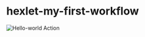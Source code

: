 # hexlet-my-first-workflow

![Hello-world Action](https://github.com/Timo4ey/-hexlet-my-first-workflow/actions/workflows/hello-world.yml/badge.svg)


